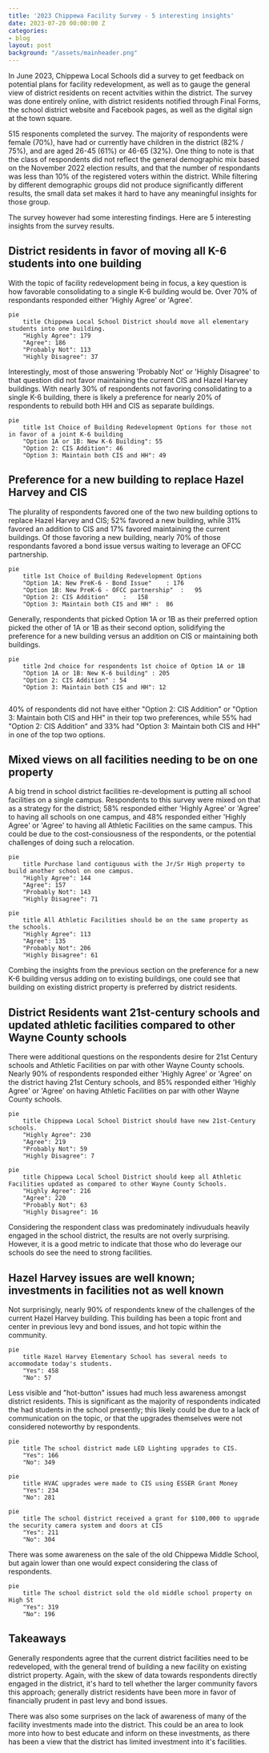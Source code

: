 ```yaml
---
title: '2023 Chippewa Facility Survey - 5 interesting insights'
date: 2023-07-20 00:00:00 Z
categories:
- blog
layout: post
background: "/assets/mainheader.png"
---
```


In June 2023, Chippewa Local Schools did a survey to get feedback on potential plans for facility redevelopment, as well as to gauge the general view of district residents on recent actvities within the district. The survey was done entirely online, with district residents notified through Final Forms, the school district website and Facebook pages, as well as the digital sign at the town square. 

515 responents completed the survey. The majority of respondents were female (70%), have had or currently have children in the district (82% / 75%), and are aged 26-45 (61%) or 46-65 (32%). One thing to note is that the class of respondents did not reflect the general demographic mix based on the November 2022 election results, and that the number of respondants was less than 10% of the registered voters within the district. While filtering by different demographic groups did not produce significantly different results, the small data set makes it hard to have any meaningful insights for those group.

The survey however had some interesting findings. Here are 5 interesting insights from the survey results.

## District residents in favor of moving all K-6 students into one building

With the topic of facility redevelopment being in focus, a key question is how favorable consolidating to a single K-6 building would be. Over 70% of respondants responded either 'Highly Agree' or 'Agree'.

```mermaid
pie
	title Chippewa Local School District should move all elementary students into one building.
	"Highly Agree": 179
	"Agree": 186
	"Probably Not": 113
	"Highly Disagree": 37
```

Interestingly, most of those answering 'Probably Not' or 'Highly Disagree' to that question did not favor maintaining the current CIS and Hazel Harvey buildings. With nearly 30% of respondents not favoring consolidating to a single K-6 building, there is likely a preference for nearly 20% of respondents to rebuild both HH and CIS as separate buildings.

```mermaid
pie
	title 1st Choice of Building Redevelopment Options for those not in favor of a joint K-6 building
	"Option 1A or 1B: New K-6 Building": 55
	"Option 2: CIS Addition": 46
	"Option 3: Maintain both CIS and HH": 49
```

## Preference for a new building to replace Hazel Harvey and CIS

The plurality of respondents favored one of the two new building options to replace Hazel Harvey and CIS; 52% favored a new building, while 31% favored an addition to CIS and 17% favored maintaining the current buildings. Of those favoring a new building, nearly 70% of those respondants favored a bond issue versus waiting to leverage an OFCC partnership.

```mermaid
pie
	title 1st Choice of Building Redevelopment Options 
	"Option 1A: New PreK-6 - Bond Issue"	: 176
	"Option 1B: New PreK-6 - OFCC partnership"	:	95
	"Option 2: CIS Addition"	:	158
	"Option 3: Maintain both CIS and HH" :	86
```

Generally, respondents that picked Option 1A or 1B as their preferred option picked the other of 1A or 1B as their second option, solidifying the preference for a new building versus an addition on CIS or maintaining both buildings.

```mermaid
pie
	title 2nd choice for respondents 1st choice of Option 1A or 1B
	"Option 1A or 1B: New K-6 building" : 205
	"Option 2: CIS Addition" : 54
	"Option 3: Maintain both CIS and HH": 12
	
```

40% of respondents did not have either "Option 2: CIS Addition" or "Option 3: Maintain both CIS and HH" in their top two preferences, while 55% had "Option 2: CIS Addition"  and 33% had "Option 3: Maintain both CIS and HH" in one of the top two options. 

## Mixed views on all facilities needing to be on one property

A big trend in school district facilities re-development is putting all school facilities on a single campus. Respondents to this survey were mixed on that as a strategy for the district; 58% responded either 'Highly Agree' or 'Agree' to having all schools on one campus, and 48% responded either 'Highly Agree' or 'Agree' to having all Athletic Facilities on the same campus. This could be due to the cost-consiousness of the respondents, or the potential challenges of doing such a relocation.

```mermaid
pie
	title Purchase land contiguous with the Jr/Sr High property to build another school on one campus.
	"Highly Agree": 144
	"Agree": 157
	"Probably Not": 143
	"Highly Disagree": 71
```

```mermaid
pie
	title All Athletic Facilities should be on the same property as the schools.
	"Highly Agree": 113
	"Agree": 135
	"Probably Not": 206
	"Highly Disagree": 61
```

Combing the insights from the previous section on the preference for a new K-6 building versus adding on to existing buildings, one could see that building on existing district property is preferred by district residents.

## District Residents want 21st-century schools and updated athletic facilities compared to other Wayne County schools

There were additional questions on the respondents desire for 21st Century schools and Athletic Facilities on par with other Wayne County schools. Nearly 90% of respondents responded either 'Highly Agree' or 'Agree' on the district having 21st Century schools, and 85% responded either 'Highly Agree' or 'Agree' on having Athletic Facilities on par with other Wayne County schools. 

```mermaid
pie
	title Chippewa Local School District should have new 21st-Century schools.
	"Highly Agree": 230
	"Agree": 219
	"Probably Not": 59
	"Highly Disagree": 7
```

```mermaid
pie
	title Chippewa Local School District should keep all Athletic Facilities updated as compared to other Wayne County Schools.
	"Highly Agree": 216
	"Agree": 220
	"Probably Not": 63
	"Highly Disagree": 16
```

Considering the respondent class was predominately indivuduals heavily engaged in the school district, the results are not overly surprising. However, it is a good metric to indicate that those who do leverage our schools do see the need to strong facilities.

## Hazel Harvey issues are well known; investments in facilities not as well known

Not surprisingly, nearly 90% of respondents knew of the challenges of the current Hazel Harvey building. This building has been a topic front and center in previous levy and bond issues, and hot topic within the community.

```mermaid
pie
	title Hazel Harvey Elementary School has several needs to accommodate today's students.
	"Yes": 458
	"No": 57
```

Less visible and "hot-button" issues had much less awareness amongst district residents. This is significant as the majority of respondents indicated the had students in the school presently; this likely could be due to a lack of communication on the topic, or that the upgrades themselves were not considered noteworthy by respondents.

```mermaid
pie
	title The school district made LED Lighting upgrades to CIS.
	"Yes": 166
	"No": 349
```

```mermaid
pie
	title HVAC upgrades were made to CIS using ESSER Grant Money
	"Yes": 234
	"No": 281
```

```mermaid
pie
	title The school district received a grant for $100,000 to upgrade the security camera system and doors at CIS
	"Yes": 211
	"No": 304
```

There was some awareness on the sale of the old Chippewa Middle School, but again lower than one would expect considering the class of respondents.

```mermaid
pie
	title The school district sold the old middle school property on High St
	"Yes": 319
	"No": 196
```

## Takeaways

Generally respondents agree that the current district facilities need to be redeveloped, with the general trend of building a new facility on existing district property. Again, with the skew of data towards respondents directly engaged in the district, it's hard to tell whether the larger community favors this approach; generally district residents have been more in favor of financially prudent in past levy and bond issues.

There was also some surprises on the lack of awareness of many of the facility investments made into the district. This could be an area to look more into how to best educate and inform on these investments, as there has been a view that the district has limited investment into it's facilities.



